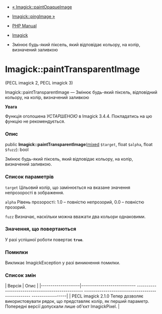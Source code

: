 - [« Imagick::paintOpaqueImage](imagick.paintopaqueimage.md)
- [Imagick::pingImage »](imagick.pingimage.md)

- [PHP Manual](index.md)
- [Imagick](class.imagick.md)
- Змінює будь-який піксель, який відповідає кольору, на колір, визначений
заливкою

# Imagick::paintTransparentImage

(PECL imagick 2, PECL imagick 3)

Imagick::paintTransparentImage — Змінює будь-який піксель, відповідний
кольору, на колір, визначений заливкою

**Увага**

Функція оголошена *УСТАРШЕНОЮ* в Imagick 3.4.4. Покладатись на цю
функцію не рекомендується.

### Опис

public
**Imagick::paintTransparentImage**([mixed](language.types.declarations.md#language.types.declarations.mixed)
`$target`, float `$alpha`, float `$fuzz`): bool

Змінює будь-який піксель, який відповідає кольору, на колір, визначений
заливкою.

### Список параметрів

`target`
Цільовий колір, що замінюється на вказане значення непрозорості в
зображення.

`alpha`
Рівень прозорості: 1.0 – повністю непрозорий, 0.0 – повністю
прозорий.

`fuzz`
Визначає, наскільки можна вважати два кольори однаковими.

### Значення, що повертаються

У разі успішної роботи повертає **`true`**.

### Помилки

Викликає ImagickException у разі виникнення помилки.

### Список змін

| Версія | Опис |
|--------------------|---------------------------- -------------------------------------------------- -------------------------------------------------- ------------------|
| PECL imagick 2.1.0 Тепер дозволяє використовувати рядок, що представляє колір, як перший параметр. Попередні версії допускали лише об'єкт ImagickPixel. |
